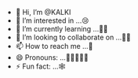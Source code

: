 - 👋 Hi, I’m @KALKI
- 👀 I’m interested in ...😢
- 🌱 I’m currently learning ...🐱‍🏍
- 💞️ I’m looking to collaborate on ...🤷‍♀️
- 📫 How to reach me ...🌹
- 😄 Pronouns: ...👨🏽‍🤝‍👨🏼
- ⚡ Fun fact: ...🕸

<!---
9291233994/9291233994 is a ✨ special ✨ repository because its `README.md` (this file) appears on your GitHub profile.
You can click the Preview link to take a look at your changes.
--->
